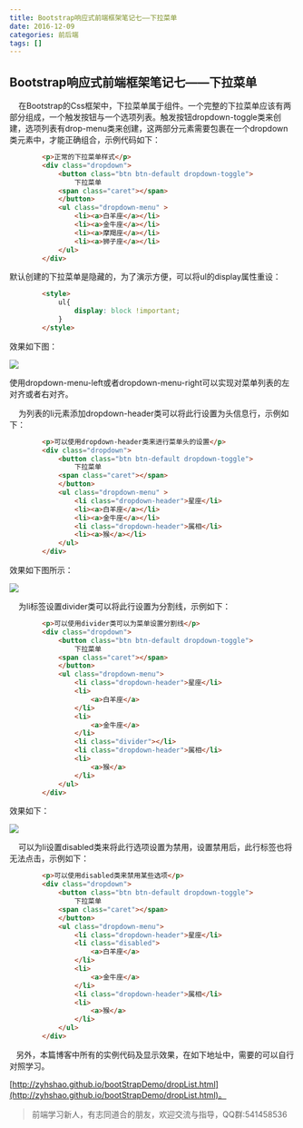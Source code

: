 ```yaml
---
title: Bootstrap响应式前端框架笔记七——下拉菜单
date: 2016-12-09
categories: 前后端
tags: []
---
```

## Bootstrap响应式前端框架笔记七——下拉菜单

    在Bootstrap的Css框架中，下拉菜单属于组件。一个完整的下拉菜单应该有两部分组成，一个触发按钮与一个选项列表。触发按钮dropdown-toggle类来创建，选项列表有drop-menu类来创建，这两部分元素需要包裹在一个dropdown类元素中，才能正确组合，示例代码如下：

```html
        <p>正常的下拉菜单样式</p>
        <div class="dropdown">
            <button class="btn btn-default dropdown-toggle">
                下拉菜单
            <span class="caret"></span>
            </button>
            <ul class="dropdown-menu" >
                <li><a>白羊座</a></li>
                <li><a>金牛座</a></li>
                <li><a>摩羯座</a></li>
                <li><a>狮子座</a></li>
            </ul>
        </div>
```

默认创建的下拉菜单是隐藏的，为了演示方便，可以将ul的display属性重设：

```html
        <style>
            ul{
                display: block !important;
            }
        </style>
```

效果如下图：

![](https://static.oschina.net/uploads/space/2016/1209/165526_51fO_2340880.png)

使用dropdown-menu-left或者dropdown-menu-right可以实现对菜单列表的左对齐或者右对齐。

    为列表的li元素添加dropdown-header类可以将此行设置为头信息行，示例如下：

```html
        <p>可以使用dropdown-header类来进行菜单头的设置</p>
        <div class="dropdown">
            <button class="btn btn-default dropdown-toggle">
                下拉菜单
            <span class="caret"></span>
            </button>
            <ul class="dropdown-menu" >
                <li class="dropdown-header">星座</li>
                <li><a>白羊座</a></li>
                <li><a>金牛座</a></li>
                <li class="dropdown-header">属相</li>
                <li><a>猴</a></li>
            </ul>
        </div>
```

效果如下图所示：

![](https://static.oschina.net/uploads/space/2016/1209/170740_l8so_2340880.png)

    为li标签设置divider类可以将此行设置为分割线，示例如下：

```html
        <p>可以使用divider类可以为菜单设置分割线</p>
        <div class="dropdown">
            <button class="btn btn-default dropdown-toggle">
                下拉菜单
            <span class="caret"></span>
            </button>
            <ul class="dropdown-menu">
                <li class="dropdown-header">星座</li>
                <li>
                    <a>白羊座</a>
                </li>
                <li>
                    <a>金牛座</a>
                </li>
                <li class="divider"></li>
                <li class="dropdown-header">属相</li>
                <li>
                    <a>猴</a>
                </li>
            </ul>
        </div>
```

效果如下：

![](https://static.oschina.net/uploads/space/2016/1209/171649_nT6P_2340880.png)

    可以为li设置disabled类来将此行选项设置为禁用，设置禁用后，此行标签也将无法点击，示例如下：

```html
        <p>可以使用disabled类来禁用某些选项</p>
        <div class="dropdown">
            <button class="btn btn-default dropdown-toggle">
                下拉菜单
            <span class="caret"></span>
            </button>
            <ul class="dropdown-menu">
                <li class="dropdown-header">星座</li>
                <li class="disabled">
                    <a>白羊座</a>
                </li>
                <li>
                    <a>金牛座</a>
                </li>
                <li class="dropdown-header">属相</li>
                <li>
                    <a>猴</a>
                </li>
            </ul>
        </div>
```

   另外，本篇博客中所有的实例代码及显示效果，在如下地址中，需要的可以自行对照学习。

[http://zyhshao.github.io/bootStrapDemo/dropList.html](http://zyhshao.github.io/bootStrapDemo/dropList.html)。

> 前端学习新人，有志同道合的朋友，欢迎交流与指导，QQ群:541458536

